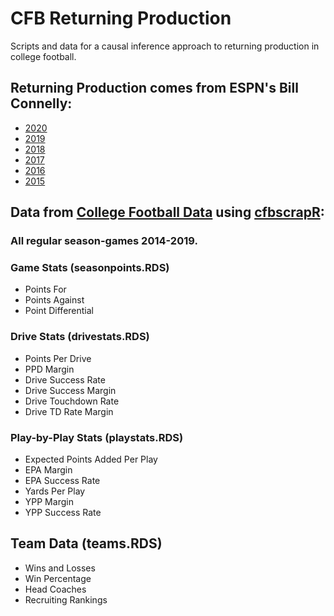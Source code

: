 # CFB Returning Production

Scripts and data for a causal inference approach to returning production in college football.

## Returning Production comes from ESPN's Bill Connelly: 
* [2020](https://www.espn.com/college-football/story/_/id/28649423/college-football-teams-most-returning-production-2020)
* [2019](https://www.sbnation.com/college-football/2019/1/31/18204093/2019-ncaa-football-returning-starters-experience)
* [2018](https://www.sbnation.com/college-football/2018/1/31/16950222/2018-ncaa-football-returning-starters-experience)
* [2017](https://www.sbnation.com/college-football/2017/1/31/14451014/2017-ncaa-football-returning-starters-experience-oregon-tcu-texas)
* [2016](https://www.sbnation.com/college-football/2016/8/25/12638526/2016-ncaa-football-returning-starters-experience-lsu-louisville-ohio-state)
* [2015](https://www.footballstudyhall.com/2015/9/4/9254347/a-better-way-to-measure-returning-experience_ga=2.91425370.1909192888.1588967835-128753619.1578413763)

## Data from [College Football Data](https://collegefootballdata.com/) using [cfbscrapR](https://github.com/meysubb/cfbscrapR):

### All regular season-games 2014-2019.

### Game Stats (seasonpoints.RDS)
* Points For
* Points Against
* Point Differential

### Drive Stats (drivestats.RDS)

* Points Per Drive
* PPD Margin
* Drive Success Rate
* Drive Success Margin
* Drive Touchdown Rate
* Drive TD Rate Margin

### Play-by-Play Stats (playstats.RDS)

* Expected Points Added Per Play
* EPA Margin
* EPA Success Rate
* Yards Per Play
* YPP Margin
* YPP Success Rate

## Team Data (teams.RDS)

* Wins and Losses
* Win Percentage
* Head Coaches
* Recruiting Rankings

